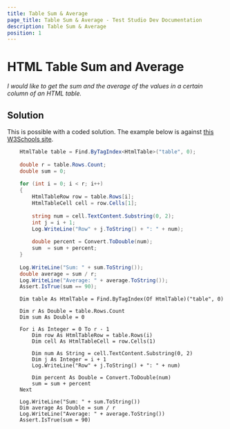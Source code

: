 ```yaml
---
title: Table Sum & Average
page_title: Table Sum & Average - Test Studio Dev Documentation
description: Table Sum & Average
position: 1
---
```

# HTML Table Sum and Average

*I would like to get the sum and the average of the values in a certain column of an HTML table.*

## Solution

This is possible with a coded solution. The example below is against <a href="http://www.w3schools.com/html/html_tables.asp" target="_blank">this W3Schools site</a>.

````C#
    HtmlTable table = Find.ByTagIndex<HtmlTable>("table", 0);
    
    double r = table.Rows.Count;
    double sum = 0;
    
    for (int i = 0; i < r; i++)
    {
        HtmlTableRow row = table.Rows[i];
        HtmlTableCell cell = row.Cells[1];
        
        string num = cell.TextContent.Substring(0, 2);
        int j = i + 1;
        Log.WriteLine("Row" + j.ToString() + ": " + num);
        
        double percent = Convert.ToDouble(num);
        sum  = sum + percent;
    }
    
    Log.WriteLine("Sum: " + sum.ToString());
    double average = sum / r;
    Log.WriteLine("Average: " + average.ToString());
    Assert.IsTrue(sum == 90);
````
````VB
    Dim table As HtmlTable = Find.ByTagIndex(Of HtmlTable)("table", 0)
    
    Dim r As Double = table.Rows.Count
    Dim sum As Double = 0
    
    For i As Integer = 0 To r - 1
        Dim row As HtmlTableRow = table.Rows(i)
        Dim cell As HtmlTableCell = row.Cells(1)
    
        Dim num As String = cell.TextContent.Substring(0, 2)
        Dim j As Integer = i + 1
        Log.WriteLine("Row" + j.ToString() + ": " + num)
    
        Dim percent As Double = Convert.ToDouble(num)
        sum = sum + percent
    Next
    
    Log.WriteLine("Sum: " + sum.ToString())
    Dim average As Double = sum / r
    Log.WriteLine("Average: " + average.ToString())
    Assert.IsTrue(sum = 90)
````


